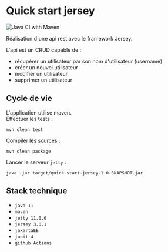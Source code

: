 # Quick start jersey

![Java CI with Maven](https://github.com/lemecanoduweb/quick-start-jersey/workflows/Java%20CI%20with%20Maven/badge.svg)

Réalisation d'une api rest avec le framework Jersey.

L'api est un CRUD capable de :
- récupérer un utilisateur par son nom d'utilisateur (username)
- créer un nouvel utilisateur
- modifier un utilisateur
- supprimer un utilisateur

## Cycle  de vie

L'application utilise maven.\
Effectuer les tests :
```shell
mvn clean test
```

Compiler les sources :
```shell
mvn clean package
```

Lancer le serveur `jetty` :
```shell
java -jar target/quick-start-jersey-1.0-SNAPSHOT.jar
```

## Stack technique

- `java 11`
- `maven`
- `jetty 11.0.0`
- `jersey 3.0.1`
- `jakartaEE`
- `junit 4`
- `github Actions`
